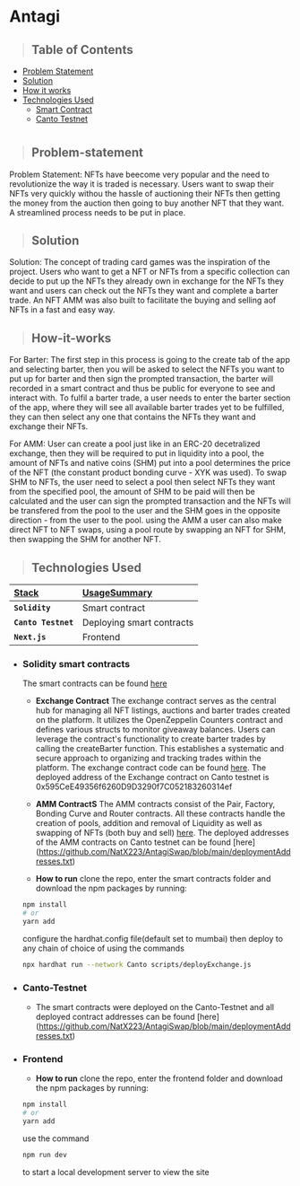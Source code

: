 # Antagi

<!-- live link -  -->

> ## Table of Contents

-   [Problem Statement](#Problem-statement)
-   [Solution](#Solution)
-   [How it works](#How-it-works)
-   [Technologies Used](#technologies-used)
    -   [Smart Contract](#Solidity-smart-contracts)
    -   [Canto Testnet](#Canto-Testnet)
#

> ## Problem-statement

Problem Statement: NFTs have beecome very popular and the need to revolutionize the way it is traded is necessary. Users want to swap their NFTs very quickly withou the hassle of auctioning their NFTs then getting the money from the auction then going to buy another NFT that they want. A streamlined process needs to be put in place.

> ## Solution

Solution: The concept of trading card games was the inspiration of the project. Users who want to get a NFT or NFTs from a specific collection can decide to put up the NFTs they already own in exchange for the NFTs they want and users can check out the NFTs they want and complete a barter trade. An NFT AMM was also built to facilitate the buying and selling aof NFTs in a fast and easy way.

> ## How-it-works

For Barter: The first step in this process is going to the create tab of the app and selecting barter, then you will be asked to select the NFTs you want to put up for barter and then sign the prompted transaction, the barter will recorded in a smart contract and thus be public for everyone to see and interact with. To fulfil a barter trade, a user needs to enter the barter section of the app, where they will see all available barter trades yet to be fulfilled, they can then select any one that contains the NFTs they want and exchange their NFTs.

For AMM: User can create a pool just like in an ERC-20 decetralized exchange, then they will be required to put in liquidity into a pool, the amount of NFTs and native coins (SHM) put into a pool determines the price of the NFT (the constant product bonding curve - XYK was used). To swap SHM to NFTs, the user need to select a pool then select NFTs they want from the specified pool, the amount of SHM to be paid will then be calculated and the user can sign the prompted transaction and the NFTs will be transfered from the pool to the user and the SHM goes in the opposite direction - from the user to the pool. using the AMM a user can also make direct NFT to NFT swaps, using a pool route by swapping an NFT for SHM, then swapping the SHM for another NFT. 

> ## Technologies Used

| <b><u>Stack</u></b>      | <b><u>UsageSummary</u></b>                           |
| :----------------------- | :--------------------------------------------------- |
| **`Solidity`**           | Smart contract                                       |
| **`Canto Testnet`**   | Deploying smart contracts                            |
| **`Next.js`**            | Frontend                                             |

-   ### **Solidity smart contracts**

    The  smart contracts can be found [here](https://github.com/NatX223/AntagiSwap/tree/main/smart%20contracts)

    -   **Exchange Contract** The exchange contract serves as the central hub for managing all NFT listings, auctions and barter trades created on the platform. It 
    utilizes the OpenZeppelin Counters contract and defines various structs to monitor giveaway balances. Users can leverage the 
    contract's functionality to create barter trades by calling the createBarter function. This establishes a systematic and 
    secure approach to organizing and tracking trades within the platform. The exchange contract code can be found [here](https://github.com/NatX223/AntagiSwap/blob/main/smart%20contracts/contracts/Exchange.sol). The deployed address of the Exchange contract 
    on Canto testnet is 0x595CeE49356f6260D9D3290f7C052183260314ef
    -   **AMM ContractS** The AMM contracts consist of the Pair, Factory, Bonding Curve and Router contracts. All these contracts handle the creation of pools, addition and removal of Liquidity as well as swapping of NFTs (both buy and sell) [here](https://github.com/NatX223/AntagiSwap/tree/main/smart%20contracts). The deployed addresses of the AMM contracts on Canto testnet can be found [here] (https://github.com/NatX223/AntagiSwap/blob/main/deploymentAddresses.txt)

    -   **How to run** clone the repo, enter the smart contracts folder and download the npm packages by running:
    ```bash
    npm install
    # or
    yarn add
    ```
    configure the hardhat.config file(default set to mumbai) then deploy to any chain of choice of using the commands
    ```bash
    npx hardhat run --network Canto scripts/deployExchange.js
    ```

-   ### **Canto-Testnet**

    - The smart contracts were deployed on the Canto-Testnet and all deployed contract addresses can be found [here] (https://github.com/NatX223/AntagiSwap/blob/main/deploymentAddresses.txt)

-   ### **Frontend**

    -   **How to run** clone the repo, enter the frontend folder and download the npm packages by running:
    ```bash
    npm install
    # or
    yarn add
    ```
    use the command
    ```bash
    npm run dev
    ```
    to start a local development server to view the site